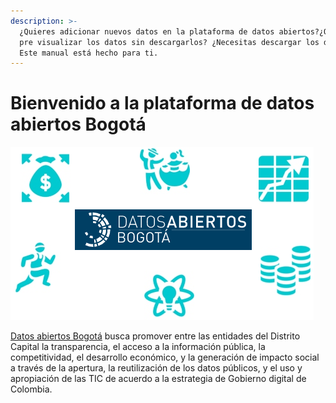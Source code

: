 ```yaml
---
description: >-
  ¿Quieres adicionar nuevos datos en la plataforma de datos abiertos?¿Quieres
  pre visualizar los datos sin descargarlos? ¿Necesitas descargar los datos?.
  Este manual está hecho para ti.
---
```


# Bienvenido a la plataforma de datos abiertos Bogotá



![](.gitbook/assets/sin-titulo.png)



[Datos abiertos Bogotá](http://datosabiertos.bogota.gov.co/) busca promover entre las entidades del Distrito Capital la transparencia, el acceso a la información pública, la competitividad, el desarrollo económico, y la generación de impacto social a través de la apertura, la reutilización de los datos públicos, y el uso y apropiación de las TIC de acuerdo a la estrategia de Gobierno digital de Colombia.

